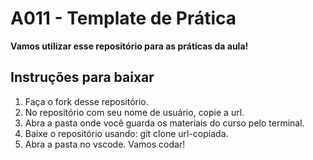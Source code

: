 # A011 - Template de Prática
**Vamos utilizar esse repositório para as práticas da aula!**

## Instruções para baixar

1. Faça o fork desse repositório.
2. No repositório com seu nome de usuário, copie a url.
3. Abra a pasta onde você guarda os materiais do curso pelo terminal.
4. Baixe o repositório usando: git clone url-copiada.
5. Abra a pasta no vscode. Vamos codar!
